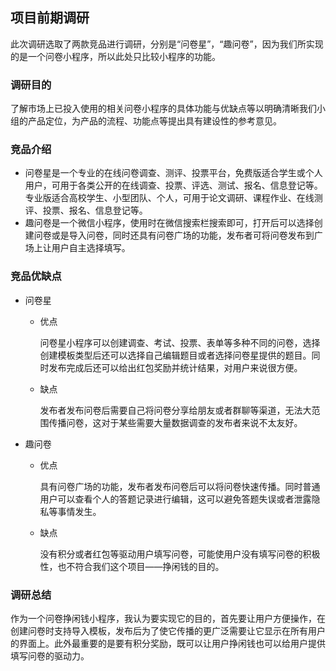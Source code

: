## 项目前期调研

此次调研选取了两款竞品进行调研，分别是“问卷星”，“趣问卷”，因为我们所实现的是一个问卷小程序，所以此处只比较小程序的功能。

### 调研目的

了解市场上已投入使用的相关问卷小程序的具体功能与优缺点等以明确清晰我们小组的产品定位，为产品的流程、功能点等提出具有建设性的参考意见。

### 竞品介绍

- 问卷星是一个专业的在线问卷调查、测评、投票平台，免费版适合学生或个人用户，可用于各类公开的在线调查、投票、评选、测试、报名、信息登记等。专业版适合高校学生、小型团队、个人，可用于论文调研、课程作业、在线测评、投票、报名、信息登记等。
- 趣问卷是一个微信小程序，使用时在微信搜索栏搜索即可，打开后可以选择创建问卷或是导入问卷，同时还具有问卷广场的功能，发布者可将问卷发布到广场上让用户自主选择填写。

### 竞品优缺点

- 问卷星

  - 优点

    问卷星小程序可以创建调查、考试、投票、表单等多种不同的问卷，选择创建模板类型后还可以选择自己编辑题目或者选择问卷星提供的题目。同时发布完成后还可以给出红包奖励并统计结果，对用户来说很方便。

  - 缺点

    发布者发布问卷后需要自己将问卷分享给朋友或者群聊等渠道，无法大范围传播问卷，这对于某些需要大量数据调查的发布者来说不太友好。

- 趣问卷

  - 优点

    具有问卷广场的功能，发布者发布问卷后可以将问卷快速传播。同时普通用户可以查看个人的答题记录进行编辑，这可以避免答题失误或者泄露隐私等事情发生。

  - 缺点

    没有积分或者红包等驱动用户填写问卷，可能使用户没有填写问卷的积极性，也不符合我们这个项目——挣闲钱的目的。

### 调研总结

作为一个问卷挣闲钱小程序，我认为要实现它的目的，首先要让用户方便操作，在创建问卷时支持导入模板，发布后为了使它传播的更广泛需要让它显示在所有用户的界面上。此外最重要的是要有积分奖励，既可以让用户挣闲钱也可以给用户提供填写问卷的驱动力。

